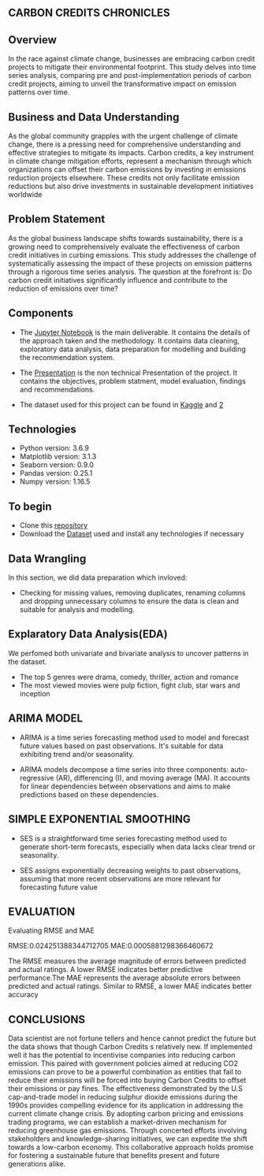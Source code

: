 


## CARBON CREDITS CHRONICLES 
## Overview
In the race against climate change, businesses are embracing carbon credit projects to mitigate their environmental footprint. This study delves into time series analysis, comparing pre and post-implementation periods of carbon credit projects, aiming to unveil the transformative impact on emission patterns over time.


## Business and Data Understanding
As the global community grapples with the urgent challenge of climate change, there is a pressing need for comprehensive understanding and effective strategies to mitigate its impacts. Carbon credits, a key instrument in climate change mitigation efforts, represent a mechanism through which organizations can offset their carbon emissions by investing in emissions reduction projects elsewhere. These credits not only facilitate emission reductions but also drive investments in sustainable development initiatives worldwide
## Problem Statement
As the global business landscape shifts towards sustainability, there is a growing need to comprehensively evaluate the effectiveness of carbon credit initiatives in curbing emissions. This study addresses the challenge of systematically assessing the impact of these projects on emission patterns through a rigorous time series analysis. The question at the forefront is: Do carbon credit initiatives significantly influence and contribute to the reduction of emissions over time?
## Components
* The [Jupyter Notebook](https://github.com/Wairimukimm/Carbon-credits-chronicles/blob/main/Notebook.ipynb) is the main deliverable. It contains the details of the approach taken and the methodology. It contains data cleaning, exploratory data analysis, data preparation for modelling and building the recommendation system.

* The [Presentation](https://github.com/randellmwania/Movie-Recommendation-System/blob/main/presentation.pdf) is the non technical Presentation of the project. It contains the objectives, problem statment, model evaluation, findings and recommendations.

* The dataset used for this project can be found in [Kaggle](https://ourworldindata.org/co2-emissions) and [2](https://gspp.berkeley.edu/research-and-impact/centers/cepp/projects/berkeley-carbon-trading-project/offsets-database)




## Technologies
* Python version: 3.6.9
* Matplotlib version: 3.1.3
* Seaborn version: 0.9.0
* Pandas version: 0.25.1
* Numpy version: 1.16.5

    
## To begin

* Clone this [repository](https://github.com/Wairimukimm/Carbon-credits-chronicles/blob/main/Notebook.ipynb)
* Download the [Dataset](https://gspp.berkeley.edu/research-and-impact/centers/cepp/projects/berkeley-carbon-trading-project/offsets-database) used and install any technologies if necessary


## Data Wrangling
In this section, we did data preparation which invloved:
* Checking for missing values, removing duplicates, renaming columns and dropping unnecessary columns to ensure the data is clean and suitable for analysis and modelling.



## Explaratory Data Analysis(EDA)
We perfomed both univariate and bivariate analysis to uncover patterns in the dataset. 
* The top 5 genres were drama, comedy, thriller, action and romance
* The most viewed movies were pulp fiction, fight club, star wars and inception

## ARIMA MODEL

* ARIMA is a time series forecasting method used to model and forecast future values based on past observations. It's suitable for data exhibiting trend and/or seasonality.

* ARIMA models decompose a time series into three components: auto-regressive (AR), differencing (I), and moving average (MA). It accounts for linear dependencies between observations and aims to make predictions based on these dependencies.

## SIMPLE EXPONENTIAL SMOOTHING
* SES is a straightforward time series forecasting method used to generate short-term forecasts, especially when data lacks clear trend or seasonality.


* SES assigns exponentially decreasing weights to past observations, assuming that more recent observations are more relevant for forecasting future value


## EVALUATION
Evaluating RMSE and MAE

RMSE:0.024251388344712705
MAE:0.0005881298366460672

The RMSE measures the average magnitude of errors between predicted and actual ratings. A lower RMSE indicates better predictive performance.The MAE represents the average absolute errors between predicted and actual ratings. Similar to RMSE, a lower MAE indicates better accuracy
## CONCLUSIONS

Data scientist are not fortune tellers and hence cannot predict the future but the data shows that though Carbon Credits s relatively new. If implemented well it has the potential to incentivise companies into reducing carbon emission. This paired with government policies aimed at reducing CO2 emissions can prove to be a powerful combination as entities that fail to reduce their emissions will be forced into buying Carbon Credits to offset their emissions or pay fines. The effectiveness demonstrated by the U.S cap-and-trade model in reducing sulphur dioxide emissions during the 1990s provides compelling evidence for its application in addressing the current climate change crisis. By adopting carbon pricing and emissions trading programs, we can establish a market-driven mechanism for reducing greenhouse gas emissions. Through concerted efforts involving stakeholders and knowledge-sharing initiatives, we can expedite the shift towards a low-carbon economy. This collaborative approach holds promise for fostering a sustainable future that benefits present and future generations alike.
 
